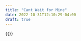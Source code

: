 ```yaml
---
title: "Cant Wait for Mine"
date: 2022-10-31T12:10:29-04:00
draft: true
---
```


{{<tweet user="flipper_zero" id="1587065658239582208">}}
